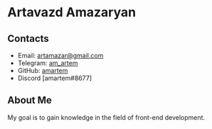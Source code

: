 # Artavazd Amazaryan
## Contacts 
- Email: artamazar@gmail.com
- Telegram: [am_artem](https://t.me/am_artem)
- GitHub: [amartem](https://github.com/amartem)
- Discord [amartem#8677]

## About Me
My goal is to gain knowledge in the field of front-end development.
